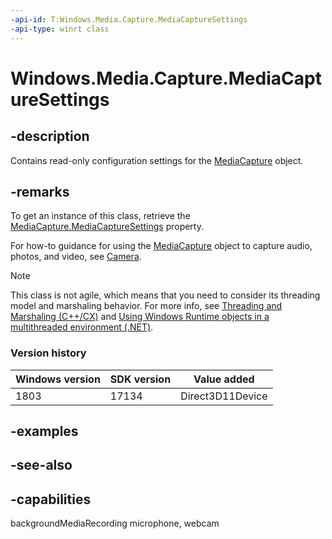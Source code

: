 ```yaml
---
-api-id: T:Windows.Media.Capture.MediaCaptureSettings
-api-type: winrt class
---
```


<!-- Class syntax.
public class MediaCaptureSettings : Windows.Media.Capture.IMediaCaptureSettings, Windows.Media.Capture.IMediaCaptureSettings2
-->

# Windows.Media.Capture.MediaCaptureSettings

## -description
Contains read-only configuration settings for the [MediaCapture](mediacapture.md) object.

## -remarks
To get an instance of this class, retrieve the [MediaCapture.MediaCaptureSettings](mediacapture_mediacapturesettings.md) property.

For how-to guidance for using the [MediaCapture](mediacapture.md) object to capture audio, photos, and video, see [Camera](https://docs.microsoft.com/windows/uwp/audio-video-camera/camera).

<!-- confirmed -->
> [!NOTE]
> This class is not agile, which means that you need to consider its threading model and marshaling behavior. For more info, see [Threading and Marshaling (C++/CX)](http://msdn.microsoft.com/en-us/library/windows/apps/hh771042.aspx) and [Using Windows Runtime objects in a multithreaded environment (.NET)](https://go.microsoft.com/fwlink/p/?linkid=258277).

### Version history

| Windows version | SDK version | Value added |
| -- | -- | -- |
| 1803 | 17134 | Direct3D11Device |

## -examples

## -see-also


## -capabilities
backgroundMediaRecording
microphone, webcam
